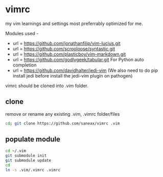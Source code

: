 # vimrc
my vim learnings and settings most preferrably optimized for me.

Modules used -
  - url = https://github.com/jonathanfilip/vim-lucius.git
  - url = https://github.com/scrooloose/syntastic.git
  - url = https://github.com/plasticboy/vim-markdown.git
  - url = https://github.com/godlygeek/tabular.git
For Python auto completion
  - url = https://github.com/davidhalter/jedi-vim
  (We also need to do pip install jedi before install the jedi-vim plugin on pathogen)

vimrc should be cloned into .vim folder.

clone
-----
remove or rename any existing .vim, .vimrc folder/files

```bash
cd; git clone https://github.com/saneax/vimrc .vim
```

populate module
---------------

```bash
cd ~/.vim
git submodule init
git submodule update
cd
ln -s .vim/.vimrc .vimrc
```





